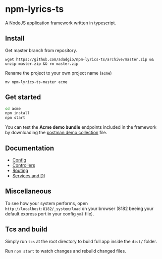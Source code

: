 # npm-lyrics-ts

A NodeJS application framework written in typescript.

## Install

Get master branch from repository.

`wget https://github.com/adadgio/npm-lyrics-ts/archive/master.zip && unzip master.zip && rm master.zip`

Rename the project to your own project name (`acme`)

`mv npm-lyrics-ts-master acme`

## Get started

```bash
cd acme
npm install
npm start
```

You can test the **Acme demo bundle** endpoints included in the framework by downloading
the [postman demo collection](./docs/lyrics.postman.json) file.

## Documentation

- [Config](./docs/CONFIG.md)
- [Controllers](./docs/CONTROLLERS.md)
- [Routing](./docs/ROUTING.md)
- [Services and DI](./docs/SERVICES.md)


## Miscellaneous

To see how your system performs, open `http://localhost:8182/_system/load` on your browser  (8182 beeing your default express port in your config `yml` file).

## Tcs and build

Simply run `tcs` at the root directory to build full app inside the `dist/` folder.

Run `npm start` to watch changes and rebuild changed files.
